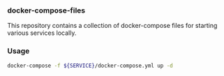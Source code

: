 ### docker-compose-files

This repository contains a collection of docker-compose files for starting various services locally.

### Usage

```bash
docker-compose -f ${SERVICE}/docker-compose.yml up -d
```
